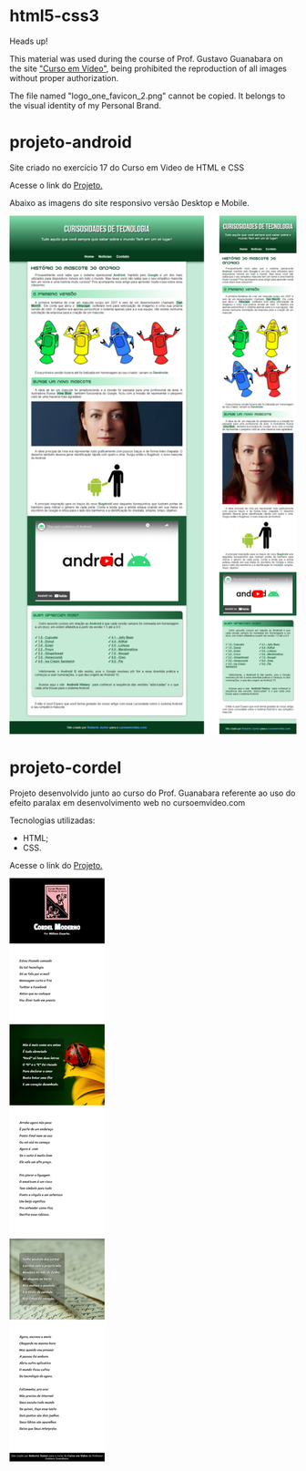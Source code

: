 # html5-css3
Heads up! 

This material was used during the course of Prof. Gustavo Guanabara on the site <a href="https://www.cursoemvideo.com" target="_blank">"Curso em Vídeo"</a>, being prohibited the reproduction of all images without proper authorization. 

The file named "logo_one_favicon_2.png" cannot be copied. It belongs to the visual identity of my Personal Brand.


# projeto-android
Site criado no exercício 17 do Curso em Video de HTML e CSS

Acesse o link do <a target="_blank" href="https://robertojunnior.github.io/projeto-android/">Projeto.</a>

Abaixo as imagens do site responsivo versão Desktop e Mobile.

<img id="p1" src="https://github.com/robertojunnior/Html_Css_JavaScript/blob/main/Desafios/d010/mockup_page/site%20projeto%20android%20mobile%20desktop.png?raw=true" alt="D and M">

# projeto-cordel
Projeto desenvolvido junto ao curso do Prof. Guanabara referente ao uso do efeito paralax em desenvolvimento web no cursoemvideo.com

Tecnologias utilizadas:

- HTML;
- CSS.

Acesse o link do <a href="https://robertojunnior.github.io/projeto-cordel/" target="_blank">Projeto.</a>

<a href="https://robertojunnior.github.io/projeto-cordel/" target="_blank"><img src="https://github.com/robertojunnior/projeto-cordel/blob/main/imagens/projeto-cordel-picture.png?raw=true" alt="imagem-do-projeto"></a>
